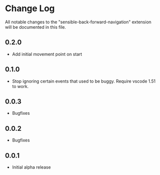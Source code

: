 # Change Log

All notable changes to the "sensible-back-forward-navigation" extension will be documented in this file.

## 0.2.0

- Add initial movement point on start

## 0.1.0

- Stop ignoring certain events that used to be buggy. Require vscode 1.51 to work.

## 0.0.3

- Bugfixes

## 0.0.2

- Bugfixes

## 0.0.1

- Initial alpha release
